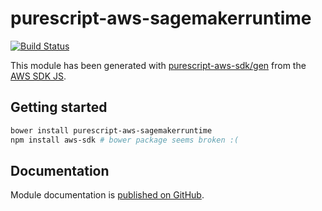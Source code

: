 # purescript-aws-sagemakerruntime

[![Build Status](https://app.wercker.com/status/5909b9e96d1080804b17a28f72f87b6b/s/master)](https://app.wercker.com/project/byKey/5909b9e96d1080804b17a28f72f87b6b)

This module has been generated with [purescript-aws-sdk/gen](https://github.com/purescript-aws-sdk/gen) from the [AWS SDK JS](https://github.com/aws/aws-sdk-js).

## Getting started

```sh
bower install purescript-aws-sagemakerruntime
npm install aws-sdk # bower package seems broken :(
```

## Documentation

Module documentation is [published on GitHub](https://github.com/purescript-aws-sdk/purescript-aws-sagemakerruntime/tree/master/docs).
